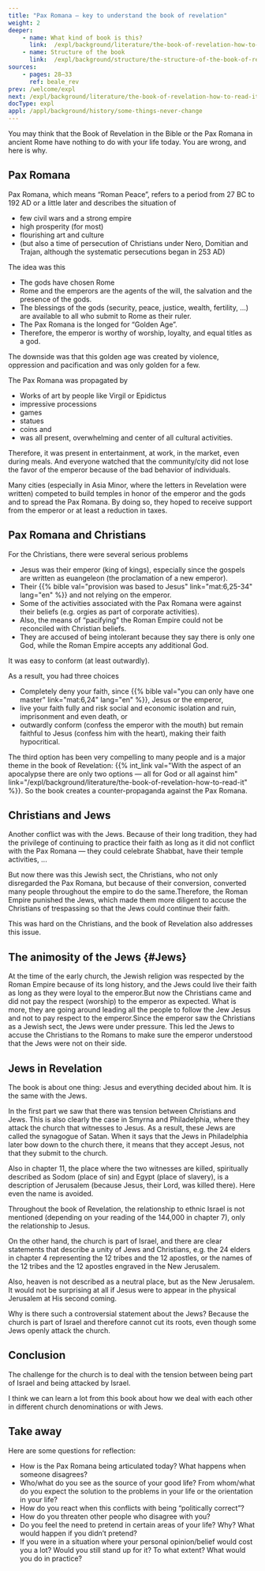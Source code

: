 ```yaml
---
title: "Pax Romana — key to understand the book of revelation"
weight: 2
deeper:
    - name: What kind of book is this?
      link:  /expl/background/literature/the-book-of-revelation-how-to-read-it
    - name: Structure of the book
      link:  /expl/background/structure/the-structure-of-the-book-of-revelation
sources:
    - pages: 28–33
      ref: beale_rev
prev: /welcome/expl
next: /expl/background/literature/the-book-of-revelation-how-to-read-it
docType: expl
appl: /appl/background/history/some-things-never-change
---
```


You may think that the Book of Revelation in the Bible or the Pax Romana in ancient Rome have nothing to do with your life today. You are wrong, and here is why.

## Pax Romana

<a name="8c56"></a>
Pax Romana, which means “Roman Peace”, refers to a period from 27 BC to 192 AD or a little later and describes the situation of

- few civil wars and a strong empire
- high prosperity (for most)
- flourishing art and culture
- (but also a time of persecution of Christians under Nero, Domitian and Trajan, although the systematic persecutions began in 253 AD)

The idea was this

- The gods have chosen Rome
- Rome and the emperors are the agents of the will, the salvation and the presence of the gods.
- The blessings of the gods (security, peace, justice, wealth, fertility, …) are available to all who submit to Rome as their ruler.
- The Pax Romana is the longed for “Golden Age”.
- Therefore, the emperor is worthy of worship, loyalty, and equal titles as a god.

The downside was that this golden age was created by violence, oppression and pacification and was only golden for a few.

The Pax Romana was propagated by
- Works of art by people like Virgil or Epidictus
- impressive processions
- games
- statues
- coins and 
- was all present, overwhelming and center of all cultural activities.

Therefore, it was present in entertainment, at work, in the market, even during meals. And everyone watched that the community/city did not lose the favor of the emperor because of the bad behavior of individuals.

Many cities (especially in Asia Minor, where the letters in Revelation were written) competed to build temples in honor of the emperor and the gods and to spread the Pax Romana. By doing so, they hoped to receive support from the emperor or at least a reduction in taxes.

## Pax Romana and Christians

For the Christians, there were several serious problems
- Jesus was their emperor (king of kings), especially since the gospels are written as euangeleon (the proclamation of a new emperor).
- Their {{% bible val="provision was based to Jesus" link="mat:6,25-34" lang="en" %}} and not relying on the emperor.
- Some of the activities associated with the Pax Romana were against their beliefs (e.g. orgies as part of corporate activities).
- Also, the means of “pacifying” the Roman Empire could not be reconciled with Christian beliefs.
- They are accused of being intolerant because they say there is only one God, while the Roman Empire accepts any additional God.

It was easy to conform (at least outwardly).

As a result, you had three choices
- Completely deny your faith, since {{% bible val="you can only have one master" link="mat:6,24" lang="en" %}}, Jesus or the emperor,
- live your faith fully and risk social and economic isolation and ruin, imprisonment and even death, or
- outwardly conform (confess the emperor with the mouth) but remain faithful to Jesus (confess him with the heart), making their faith hypocritical.

The third option has been very compelling to many people and is a major theme in the book of Revelation: {{% int_link val="With the aspect of an apocalypse there are only two options — all for God or all against him" link="/expl/background/literature/the-book-of-revelation-how-to-read-it" %}}. So the book creates a counter-propaganda against the Pax Romana.

## Christians and Jews

Another conflict was with the Jews. Because of their long tradition, they had the privilege of continuing to practice their faith as long as it did not conflict with the Pax Romana — they could celebrate Shabbat, have their temple activities, ...

But now there was this Jewish sect, the Christians, who not only disregarded the Pax Romana, but because of their conversion, converted many people throughout the empire to do the same.Therefore, the Roman Empire punished the Jews, which made them more diligent to accuse the Christians of trespassing so that the Jews could continue their faith.

This was hard on the Christians, and the book of Revelation also addresses this issue.

## The animosity of the Jews {#Jews}

At the time of the early church, the Jewish religion was respected by the Roman Empire because of its long history, and the Jews could live their faith as long as they were loyal to the emperor.But now the Christians came and did not pay the respect (worship) to the emperor as expected. What is more, they are going around leading all the people to follow the Jew Jesus and not to pay respect to the emperor.Since the emperor saw the Christians as a Jewish sect, the Jews were under pressure. This led the Jews to accuse the Christians to the Romans to make sure the emperor understood that the Jews were not on their side.

## Jews in Revelation

The book is about one thing: Jesus and everything decided about him. It is the same with the Jews.

In the first part we saw that there was tension between Christians and Jews. This is also clearly the case in Smyrna and Philadelphia, where they attack the church that witnesses to Jesus. As a result, these Jews are called the synagogue of Satan. When it says that the Jews in Philadelphia later bow down to the church there, it means that they accept Jesus, not that they submit to the church.

Also in chapter 11, the place where the two witnesses are killed, spiritually described as Sodom (place of sin) and Egypt (place of slavery), is a description of Jerusalem (because Jesus, their Lord, was killed there). Here even the name is avoided.

Throughout the book of Revelation, the relationship to ethnic Israel is not mentioned (depending on your reading of the 144,000 in chapter 7), only the relationship to Jesus.

On the other hand, the church is part of Israel, and there are clear statements that describe a unity of Jews and Christians, e.g. the 24 elders in chapter 4 representing the 12 tribes and the 12 apostles, or the names of the 12 tribes and the 12 apostles engraved in the New Jerusalem.

Also, heaven is not described as a neutral place, but as the New Jerusalem. It would not be surprising at all if Jesus were to appear in the physical Jerusalem at His second coming.

Why is there such a controversial statement about the Jews? Because the church is part of Israel and therefore cannot cut its roots, even though some Jews openly attack the church.

## Conclusion

The challenge for the church is to deal with the tension between being part of Israel and being attacked by Israel.

I think we can learn a lot from this book about how we deal with each other in different church denominations or with Jews.

## Take away

Here are some questions for reflection:
- How is the Pax Romana being articulated today? What happens when someone disagrees?
- Who/what do you see as the source of your good life? From whom/what do you expect the solution to the problems in your life or the orientation in your life?
- How do you react when this conflicts with being “politically correct”?
- How do you threaten other people who disagree with you?
- Do you feel the need to pretend in certain areas of your life? Why? What would happen if you didn’t pretend?
- If you were in a situation where your personal opinion/belief would cost you a lot? Would you still stand up for it? To what extent? What would you do in practice?

